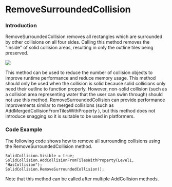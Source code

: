 # RemoveSurroundedCollision

### Introduction

RemoveSurroundedCollision removes all rectangles which are surrounded by other collisions on all four sides. Calling this method removes the "inside" of solid collision areas, resulting in only the outline tiles being preserved.

![](../../.gitbook/assets/2017-11-img\_5a1081a9209fb.png)

This method can be used to reduce the number of collision objects to improve runtime performance and reduce memory usage. This method should only be used when the collision is solid because solid collisions only need their outline to function properly. However, non-solid collision (such as a collision area representing water that the user can swim through) should not use this method. RemoveSurroundedCollision can provide performance improvements similar to merged collisions (such as AddMergedCollisionFromTilesWithProperty ), but this method does not introduce snagging so it is suitable to be used in platformers.

### Code Example

The following code shows how to remove all surrounding collisions using the RemoveSurroundedCollision method.

```lang:c#
SolidCollision.Visible = true;
SolidCollision.AddCollisionFromTilesWithProperty(Level1, "HasCollision");
SolidCollision.RemoveSurroundedCollision();
```

Note that this method can be called after multiple AddCollision methods.
